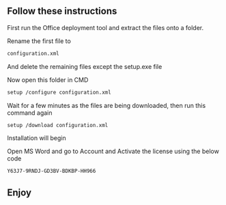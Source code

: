 ## Follow these instructions

First run the Office deployment tool and extract the files onto a folder.

Rename the first file to

```bash
configuration.xml
```

And delete the remaining files except the setup.exe file

Now open this folder in CMD

```bash
setup /configure configuration.xml
```

Wait for a few minutes as the files are being downloaded, then run this command again

```bash
setup /download configuration.xml
```

Installation will begin

Open MS Word and go to Account and Activate the license using the below code

```bash
Y63J7-9RNDJ-GD3BV-BDKBP-HH966
```

## Enjoy
